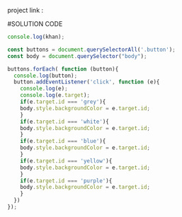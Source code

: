 <!-- DOM PROJECT -->

project link : []( https://stackblitz.com/edit/dom-project-chaiaurcode-grzwbu?file=1-colorChanger%2Fchaiaurcode.js,1-colorChanger%2Findex.html,1-colorChanger%2Fstyle.css)


#SOLUTION CODE 

```javascript
console.log(khan);

const buttons = document.querySelectorAll('.button');
const body = document.querySelector("body");

buttons.forEach( function (button){
  console.log(button);
  button.addEventListener('click', function (e){
    console.log(e);
    console.log(e.target);
    if(e.target.id === 'grey'){
    body.style.backgroundColor = e.target.id;
    }
    if(e.target.id === 'white'){
    body.style.backgroundColor = e.target.id;
    }
    if(e.target.id === 'blue'){
    body.style.backgroundColor = e.target.id;
    }
    if(e.target.id === 'yellow'){
    body.style.backgroundColor = e.target.id;
    }
    if(e.target.id === 'purple'){
    body.style.backgroundColor = e.target.id;
    }
  })
});
```
